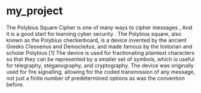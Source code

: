 # my_project
The Polybius Square Cipher is  one of many ways to cipher messages , And it is a good start for learning cyber security  .
The Polybius square, also known as the Polybius checkerboard, is a device invented by the ancient Greeks Cleoxenus and Democleitus, and made famous by the historian and scholar Polybius.[1] The device is used for fractionating plaintext characters so that they can be represented by a smaller set of symbols, which is useful for telegraphy, steganography, and cryptography. The device was originally used for fire signalling, allowing for the coded transmission of any message, not just a finite number of predetermined options as was the convention before.
